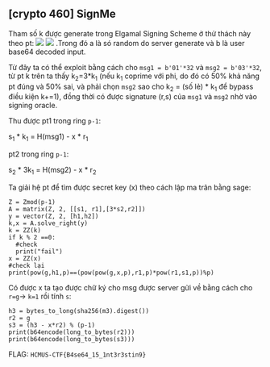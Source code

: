 ## [crypto 460] SignMe

Tham số k được generate trong Elgamal Signing Scheme ở thử thách này theo pt: 
<img src="https://render.githubusercontent.com/render/math?math={k = \sum_{n=1} ^{\infty} a_i b_i}#gh-light-mode-only">
<img src="https://render.githubusercontent.com/render/math?math={\color{white}k = \sum_{n=1} ^{\infty} a_i b_i, k%2b=1,   \text{if phi | k }}#gh-dark-mode-only">
.Trong đó a là só random do server generate và b là user base64 decoded input. 

Từ đây ta có thể exploit bằng cách cho `msg1 = b'01'*32` và `msg2 = b'03'*32`, từ pt k trên ta thấy k<sub>2</sub>=3*k<sub>1</sub> (nếu k<sub>1</sub> coprime với phi, do đó có 50% khả năng pt đúng và 50% sai, và phải chọn `msg2` sao cho k<sub>2</sub> = (số lẻ) * k<sub>1</sub> để bypass điều kiện k+=1), đồng thời có được signature (r,s) của `msg1` và `msg2` nhờ vào signing oracle.

Thu được pt1 trong ring `p-1`: 

s<sub>1</sub> * k<sub>1</sub> = H(msg1) - x * r<sub>1</sub>

pt2 trong ring `p-1`:
  
s<sub>2</sub> * 3k<sub>1</sub> = H(msg2) - x * r<sub>2</sub>

Ta giải hệ pt để tìm được secret key (x) theo cách lập ma trân bằng sage:

```sage
Z = Zmod(p-1)
A = matrix(Z, 2, [[s1, r1],[3*s2,r2]]) 
y = vector(Z, 2, [h1,h2])
k,x = A.solve_right(y)
k = ZZ(k)
if k % 2 ==0:
  #check
  print("fail")
x = ZZ(x)
#check lại
print(pow(g,h1,p)==(pow(pow(g,x,p),r1,p)*pow(r1,s1,p))%p)
```

Có được x ta tạo được chữ ký cho msg được server gửi về bằng cách cho `r=g`-> `k=1` rồi tính `s`:
```sage
h3 = bytes_to_long(sha256(m3).digest())
r2 = g
s3 = (h3 - x*r2) % (p-1)
print(b64encode(long_to_bytes(r2)))
print(b64encode(long_to_bytes(s3)))
```


FLAG: `HCMUS-CTF{B4se64_15_1nt3r3stin9}`
